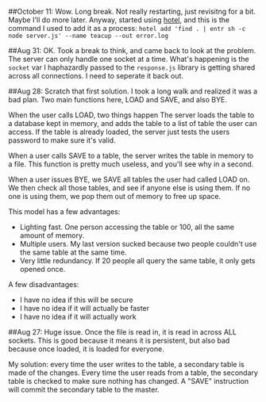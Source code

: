 ##October 11:
Wow. Long break. Not really restarting, just revisitng for a bit. Maybe I'll do more later. Anyway, started using [hotel](https://github.com/typicode/hotel), and this is the command I used to add it as a process: `hotel add 'find . | entr sh -c node server.js' --name teacup --out error.log`

##Aug 31:
OK. Took a break to think, and came back to look at the problem. The server can only handle one socket at a time. What's happening is the `socket` var I haphazardly passed to the `response.js` library is getting shared across all connections. I need to seperate it back out.

##Aug 28: 
Scratch that first solution. I took a long walk and realized it was a bad plan. Two main functions here, LOAD and SAVE, and also BYE. 

When the user calls LOAD, two things happen The server loads the table to a database kept in memory, and adds the table to a list of table the user can access. If the table is already loaded, the server just tests the users password to make sure it's valid.

When a user calls SAVE to a table, the server writes the table in memory to a file. This function is pretty much useless, and you'll see why in a second.

When a user issues BYE, we SAVE all tables the user had called LOAD on. We then check all those tables, and see if anyone else is using them. If no one is using them, we pop them out of memory to free up space.

This model has a few advantages:
- Lighting fast. One person accessing the table or 100, all the same amount of memory.
- Multiple users. My last version sucked because two people couldn't use the same table at the same time.
- Very little redundancy. If 20 people all query the same table, it only gets opened once. 

A few disadvantages:
- I have no idea if this will be secure
- I have no idea if it will actually be faster
- I have no idea if it will actually work

##Aug 27:
Huge issue. Once the file is read in, it is read in across ALL sockets. This is good because it means it is persistent, but also bad because once loaded, it is loaded for everyone.

My solution: every time the user writes to the table, a secondary table is made of the changes. Every time the user reads from a table, the secondary table is checked to make sure nothing has changed. A "SAVE" instruction will commit the secondary table to the master.